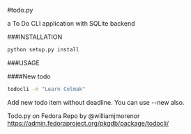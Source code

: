 #todo.py

a To Do CLI application with SQLite backend

###INSTALLATION

```sh
python setup.py install
```


###USAGE

####New todo

```sh
todocli -n "Learn Colmak"
```

Add new todo item without deadline. You can use --new also. 

Todo.py on Fedora Repo by @williamjmorenor https://admin.fedoraproject.org/pkgdb/package/todocli/

